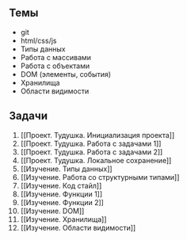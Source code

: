 ## Темы
- git
- html/css/js
- Типы данных
- Работа с массивами
- Работа с объектами
- DOM (элементы, события)
- Хранилища
- Области видимости
## Задачи
1. [[Проект. Тудушка. Инициализация проекта]]
2. [[Проект. Тудушка. Работа с задачами 1]]
3. [[Проект. Тудушка. Работа с задачами 2]]
4. [[Проект. Тудушка. Локальное сохранение]]
5. [[Изучение. Типы данных]]
6. [[Изучение. Работа со структурными типами]]
7. [[Изучение. Код стайл]]
8. [[Изучение. Функции 1]]
9. [[Изучение. Функции 2]]
10. [[Изучение. DOM]]
11. [[Изучение. Хранилища]]
12. [[Изучение. Области видимости]]